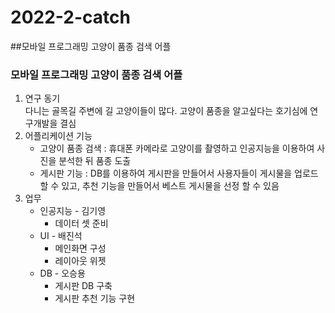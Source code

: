 # 2022-2-catch
##모바일 프로그래밍 고양이 품종 검색 어플
### 모바일 프로그래밍 고양이 품종 검색 어플

1. 연구 동기 <br>
  다니는 골목길 주변에 길 고양이들이 많다.  고양이 품종을 알고싶다는 호기심에 연구개발을 결심
2. 어플리케이션 기능 <br>
    * 고양이 품종 검색 : 휴대폰 카메라로 고양이를 촬영하고 인공지능을 이용하여 사진을 분석한 뒤 품종 도출
    * 게시판 기능 : DB를 이용하여 게시판을 만들어서 사용자들이 게시물을 업로드할 수 있고, 추천 기능을 만들어서 베스트 게시물을 선정 할 수                     있음
3.  업무 <br>
    * 인공지능 - 김기영
        + 데이터 셋 준비
    * UI - 배진석
        + 메인화면 구성
        + 레이아웃 위젯
    * DB - 오승용
        + 게시판 DB 구축
        + 게시판 추천 기능 구현

